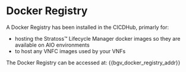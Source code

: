 # Docker Registry

A Docker Registry has been installed in the CICDHub, primarly for:

- hosting the Stratoss&trade; Lifecycle Manager docker images so they are available on AIO environments
- to host any VNFC images used by your VNFs

The Docker Registry can be accessed at: {{bgv_docker_registry_addr}}
